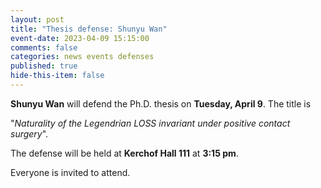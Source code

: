 ```yaml
---
layout: post
title: "Thesis defense: Shunyu Wan"
event-date: 2023-04-09 15:15:00
comments: false
categories: news events defenses
published: true
hide-this-item: false
---
```


**Shunyu Wan** will defend the Ph.D. thesis on **Tuesday, April 9**. The title is 

"_Naturality of the Legendrian LOSS invariant under positive contact surgery_". 

The defense will be held at **Kerchof Hall 111** at **3:15 pm**.

Everyone is invited to attend.